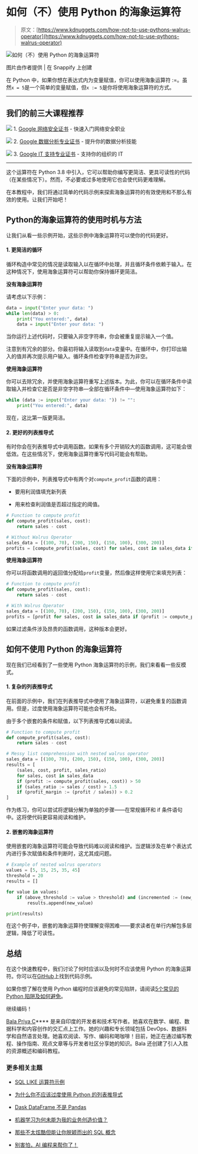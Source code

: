 # 如何（不）使用 Python 的海象运算符

> 原文：[https://www.kdnuggets.com/how-not-to-use-pythons-walrus-operator](https://www.kdnuggets.com/how-not-to-use-pythons-walrus-operator)

![如何（不）使用 Python 的海象运算符](../Images/0d9a37d36fa593592caba94c177311ff.png)

图片由作者提供 | 在 Snappify 上创建

在 Python 中，如果你想在表达式内为变量赋值，你可以使用海象运算符 :=。虽然`x = 5`是一个简单的变量赋值，但`x := 5`是你将使用海象运算符的方式。

* * *

## 我们的前三大课程推荐

![](../Images/0244c01ba9267c002ef39d4907e0b8fb.png) 1\. [Google 网络安全证书](https://www.kdnuggets.com/google-cybersecurity) - 快速入门网络安全职业

![](../Images/e225c49c3c91745821c8c0368bf04711.png) 2\. [Google 数据分析专业证书](https://www.kdnuggets.com/google-data-analytics) - 提升你的数据分析技能

![](../Images/0244c01ba9267c002ef39d4907e0b8fb.png) 3\. [Google IT 支持专业证书](https://www.kdnuggets.com/google-itsupport) - 支持你的组织的 IT

* * *

这个运算符在 Python 3.8 中引入，它可以帮助你编写更简洁、更具可读性的代码（在某些情况下）。然而，不必要或过多地使用它也会使代码更难理解。

在本教程中，我们将通过简单的代码示例来探索海象运算符的有效使用和不那么有效的使用。让我们开始吧！

## Python的海象运算符的使用时机与方法

让我们从看一些示例开始，这些示例中海象运算符可以使你的代码更好。

#### 1\. 更简洁的循环

循环构造中常见的情况是读取输入以在循环中处理，并且循环条件依赖于输入。在这种情况下，使用海象运算符可以帮助你保持循环更简洁。

**没有海象运算符**

请考虑以下示例：

```py
data = input("Enter your data: ")
while len(data) > 0:
    print("You entered:", data)
    data = input("Enter your data: ")
```

当你运行上述代码时，只要输入非空字符串，你会被重复提示输入一个值。

注意到有冗余的部分。你最初将输入读取到`data`变量中。在循环中，你打印出输入的值并再次提示用户输入。循环条件检查字符串是否为非空。

**使用海象运算符**

你可以去除冗余，并使用海象运算符重写上述版本。为此，你可以在循环条件中读取输入并检查它是否是非空字符串—全部在循环条件中—使用海象运算符如下：

```py
while (data := input("Enter your data: ")) != "":
    print("You entered:", data)
```

现在，这比第一版更简洁。

#### 2\. 更好的列表推导式

有时你会在列表推导式中调用函数。如果有多个开销较大的函数调用，这可能会很低效。在这些情况下，使用海象运算符重写代码可能会有帮助。

**没有海象运算符**

下面的示例中，列表推导式中有两个对`compute_profit`函数的调用：

+   要用利润值填充新列表

+   用来检查利润值是否超过指定的阈值。

```py
# Function to compute profit
def compute_profit(sales, cost):
	return sales - cost

# Without Walrus Operator
sales_data = [(100, 70), (200, 150), (150, 100), (300, 200)]
profits = [compute_profit(sales, cost) for sales, cost in sales_data if compute_profit(sales, cost) > 50]
```

**使用海象运算符**

你可以将函数调用的返回值分配给`profit`变量，然后像这样使用它来填充列表：

```py
# Function to compute profit
def compute_profit(sales, cost):
	return sales - cost

# With Walrus Operator
sales_data = [(100, 70), (200, 150), (150, 100), (300, 200)]
profits = [profit for sales, cost in sales_data if (profit := compute_profit(sales, cost)) > 50]
```

如果过滤条件涉及昂贵的函数调用，这种版本会更好。

## 如何不使用 Python 的海象运算符

现在我们已经看到了一些使用 Python 海象运算符的示例，我们来看看一些反模式。

#### 1\. 复杂的列表推导式

在前面的示例中，我们在列表推导式中使用了海象运算符，以避免重复的函数调用。但是，过度使用海象运算符可能也会有坏处。

由于多个嵌套的条件和赋值，以下列表推导式难以阅读。

```py
# Function to compute profit
def compute_profit(sales, cost):
    return sales - cost

# Messy list comprehension with nested walrus operator
sales_data = [(100, 70), (200, 150), (150, 100), (300, 200)]
results = [
	(sales, cost, profit, sales_ratio)
	for sales, cost in sales_data
	if (profit := compute_profit(sales, cost)) > 50
	if (sales_ratio := sales / cost) > 1.5
	if (profit_margin := (profit / sales)) > 0.2
]
```

作为练习，你可以尝试将逻辑分解为单独的步骤——在常规循环和 if 条件语句中。这将使代码更容易阅读和维护。

#### 2\. 嵌套的海象运算符

使用嵌套的海象运算符可能会导致代码难以阅读和维护。当逻辑涉及在单个表达式内进行多次赋值和条件判断时，这尤其成问题。

```py
# Example of nested walrus operators 
values = [5, 15, 25, 35, 45]
threshold = 20
results = []

for value in values:
    if (above_threshold := value > threshold) and (incremented := (new_value := value + 10) > 30):
        results.append(new_value)

print(results)
```

在这个例子中，嵌套的海象运算符使理解变得困难——要求读者在单行内解包多层逻辑，降低了可读性。

## 总结

在这个快速教程中，我们讨论了何时应该以及何时不应该使用 Python 的海象运算符。你可以在[GitHub](https://github.com/balapriyac/python-basics/tree/main/walrus-operator)上找到代码示例。

如果你想了解在使用 Python 编程时应该避免的常见陷阱，请阅读[5个常见的 Python 陷阱及如何避免](https://www.kdnuggets.com/5-common-python-gotchas-and-how-to-avoid-them)。

继续编码！

**[](https://twitter.com/balawc27)**[Bala Priya C](https://www.kdnuggets.com/wp-content/uploads/bala-priya-author-image-update-230821.jpg)**** 是来自印度的开发者和技术写作者。她喜欢在数学、编程、数据科学和内容创作的交汇点上工作。她的兴趣和专长领域包括 DevOps、数据科学和自然语言处理。她喜欢阅读、写作、编码和喝咖啡！目前，她正在通过编写教程、操作指南、观点文章等与开发者社区分享她的知识。Bala 还创建了引人入胜的资源概述和编码教程。

### 更多相关主题

+   [SQL LIKE 运算符示例](https://www.kdnuggets.com/2022/09/sql-like-operator-examples.html)

+   [为什么你不应该过度使用 Python 的列表推导式](https://www.kdnuggets.com/why-you-should-not-overuse-list-comprehensions-in-python)

+   [Dask DataFrame 不是 Pandas](https://www.kdnuggets.com/2021/11/dask-dataframe-not-pandas.html)

+   [机器学习为何未能为我的业务创造价值？](https://www.kdnuggets.com/2021/12/machine-learning-produce-value-business.html)

+   [那些不太炫酷但能让你脱颖而出的 SQL 概念](https://www.kdnuggets.com/2022/02/not-so-sexy-sql-concepts-stand-out.html)

+   [别害怕，AI 编程来帮你了！](https://www.kdnuggets.com/2023/03/manning-fear-not-ai-coding-help-you.html)
